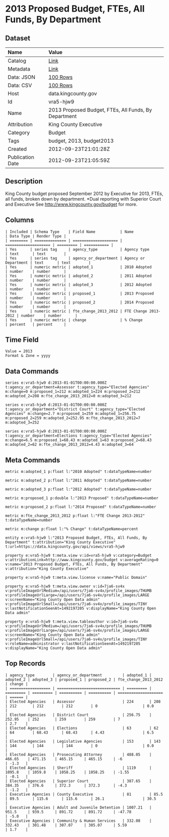 # 2013 Proposed Budget, FTEs, All Funds, By Department

## Dataset

| Name | Value |
| :--- | :---- |
| Catalog | [Link](https://catalog.data.gov/dataset/2013-proposed-budget-ftes-all-funds-by-department-d42bb) |
| Metadata | [Link](https://data.kingcounty.gov/api/views/vra5-hjw9) |
| Data: JSON | [100 Rows](https://data.kingcounty.gov/api/views/vra5-hjw9/rows.json?max_rows=100) |
| Data: CSV | [100 Rows](https://data.kingcounty.gov/api/views/vra5-hjw9/rows.csv?max_rows=100) |
| Host | data.kingcounty.gov |
| Id | vra5-hjw9 |
| Name | 2013 Proposed Budget, FTEs, All Funds, By Department |
| Attribution | King County Executive |
| Category | Budget |
| Tags | budget, 2013, budget2013 |
| Created | 2012-09-23T21:01:28Z |
| Publication Date | 2012-09-23T21:05:59Z |

## Description

King County budget proposed September 2012 by Executive for 2013, FTEs, all funds, broken down by department. *Dual reporting with Superior Court and Executive See http://www.kingcounty.gov/budget for more.

## Columns

```ls
| Included | Schema Type    | Field Name           | Name                 | Data Type | Render Type |
| ======== | ============== | ==================== | ==================== | ========= | =========== |
| Yes      | series tag     | agency_type          | Agency type          | text      | text        |
| Yes      | series tag     | agency_or_department | Agency or Department | text      | text        |
| Yes      | numeric metric | adopted_1            | 2010 Adopted         | number    | number      |
| Yes      | numeric metric | adopted_2            | 2011 Adopted         | number    | number      |
| Yes      | numeric metric | adopted_3            | 2012 Adopted         | number    | number      |
| Yes      | numeric metric | proposed_1           | 2013 Proposed        | number    | number      |
| Yes      | numeric metric | proposed_2           | 2014 Proposed        | number    | number      |
| Yes      | numeric metric | fte_change_2013_2012 | FTE Change 2013-2012 | number    | number      |
| Yes      | numeric metric | change               | % Change             | percent   | percent     |
```

## Time Field

```ls
Value = 2013
Format & Zone = yyyy
```

## Data Commands

```ls
series e:vra5-hjw9 d:2013-01-01T00:00:00.000Z t:agency_or_department=Assessor t:agency_type="Elected Agencies" m:change=0 m:proposed_1=212 m:adopted_1=224 m:proposed_2=212 m:adopted_2=208 m:fte_change_2013_2012=0 m:adopted_3=212

series e:vra5-hjw9 d:2013-01-01T00:00:00.000Z t:agency_or_department="District Court" t:agency_type="Elected Agencies" m:change=2.7 m:proposed_1=259 m:adopted_1=256.75 m:proposed_2=259 m:adopted_2=252.95 m:fte_change_2013_2012=7 m:adopted_3=252

series e:vra5-hjw9 d:2013-01-01T00:00:00.000Z t:agency_or_department=Elections t:agency_type="Elected Agencies" m:change=6.5 m:proposed_1=68.43 m:adopted_1=63 m:proposed_2=68.43 m:adopted_2=62 m:fte_change_2013_2012=4.43 m:adopted_3=64
```

## Meta Commands

```ls
metric m:adopted_1 p:float l:"2010 Adopted" t:dataTypeName=number

metric m:adopted_2 p:float l:"2011 Adopted" t:dataTypeName=number

metric m:adopted_3 p:float l:"2012 Adopted" t:dataTypeName=number

metric m:proposed_1 p:double l:"2013 Proposed" t:dataTypeName=number

metric m:proposed_2 p:float l:"2014 Proposed" t:dataTypeName=number

metric m:fte_change_2013_2012 p:float l:"FTE Change 2013-2012" t:dataTypeName=number

metric m:change p:float l:"% Change" t:dataTypeName=percent

entity e:vra5-hjw9 l:"2013 Proposed Budget, FTEs, All Funds, By Department" t:attribution="King County Executive" t:url=https://data.kingcounty.gov/api/views/vra5-hjw9

property e:vra5-hjw9 t:meta.view v:id=vra5-hjw9 v:category=Budget v:attributionLink=http://www.kingcounty.gov/budget v:averageRating=0 v:name="2013 Proposed Budget, FTEs, All Funds, By Department" v:attribution="King County Executive"

property e:vra5-hjw9 t:meta.view.license v:name="Public Domain"

property e:vra5-hjw9 t:meta.view.owner v:id=7ja6-sv4x v:profileImageUrlMedium=/api/users/7ja6-sv4x/profile_images/THUMB v:profileImageUrlLarge=/api/users/7ja6-sv4x/profile_images/LARGE v:screenName="King County Open Data admin" v:profileImageUrlSmall=/api/users/7ja6-sv4x/profile_images/TINY v:lastNotificationSeenAt=1492197205 v:displayName="King County Open Data admin"

property e:vra5-hjw9 t:meta.view.tableauthor v:id=7ja6-sv4x v:profileImageUrlMedium=/api/users/7ja6-sv4x/profile_images/THUMB v:profileImageUrlLarge=/api/users/7ja6-sv4x/profile_images/LARGE v:screenName="King County Open Data admin" v:profileImageUrlSmall=/api/users/7ja6-sv4x/profile_images/TINY v:roleName=administrator v:lastNotificationSeenAt=1492197205 v:displayName="King County Open Data admin"
```

## Top Records

```ls
| agency_type        | agency_or_department         | adopted_1 | adopted_2 | adopted_3 | proposed_1 | proposed_2 | fte_change_2013_2012 | change | 
| ================== | ============================ | ========= | ========= | ========= | ========== | ========== | ==================== | ====== | 
| Elected Agencies   | Assessor                     | 224       | 208       | 212       | 212        | 212        | 0                    | 0.0    | 
| Elected Agencies   | District Court               | 256.75    | 252.95    | 252       | 259        | 259        | 7                    | 2.7    | 
| Elected Agencies   | Elections                    | 63        | 62        | 64        | 68.43      | 68.43      | 4.43                 | 6.5    | 
| Elected Agencies   | Legislative Agencies         | 153       | 143       | 144       | 144        | 144        | 0                    | 0.0    | 
| Elected Agencies   | Prosecuting Attorney         | 488.05    | 466.65    | 471.15    | 465.15     | 465.15     | -6                   | -1.3   | 
| Elected Agencies   | Sheriff                      | 1119      | 1095.8    | 1059.8    | 1058.25    | 1058.25    | -1.55                | -0.1   | 
| Elected Agencies   | Superior Court               | 387.65    | 384.35    | 376.6     | 372.3      | 372.3      | -4.3                 | -1.2   | 
| Executive Agencies | County Executive             | 81        | 85.5      | 89.5      | 115.6      | 115.6      | 26.1                 | 30.5   | 
| Executive Agencies | Adult and Juvenile Detention | 1007.21   | 951.5     | 939.5     | 891.72     | 891.72     | -47.78               | -5.0   | 
| Executive Agencies | Community & Human Services   | 332.08    | 332.43    | 301.48    | 307.07     | 305.07     | 5.59                 | 1.7    | 
```